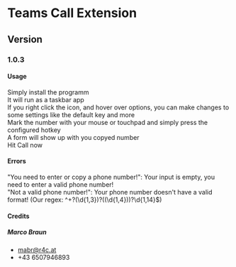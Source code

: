 # Teams Call Extension

## Version
### 1.0.3

#### Usage
Simply install the programm <br>
It will run as a taskbar app <br>
If you right click the icon, and hover over options, you can make changes to some settings like the default key and more<br>
Mark the number with your mouse or touchpad and simply press the configured hotkey <br>
A form will show up with you copyed number <br>
Hit Call now

#### Errors
"You need to enter or copy a phone number!": Your input is empty, you need to enter a valid phone number! <br>
"Not a valid phone number!": Your phone number doesn't have a valid format! (Our regex: ^\+?(\d{1,3})?(\(\d{1,4}\))?\d{1,14}$) <br>



#### Credits

##### Marco Braun 
- mabr@r4c.at
- +43 6507946893
